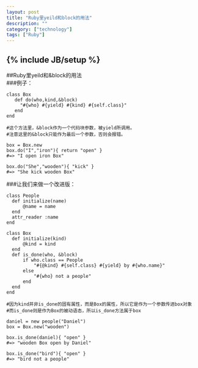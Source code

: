 ```yaml
---
layout: post
title: "Ruby里yeild和block的用法"
description: ""
category: ["technology"]
tags: ["Ruby"]
---
```

{% include JB/setup %}
---
##Ruby里yeild和&block的用法
<br>
###例子：

	class Box
	   def do(who,kind,&block)
	     "#{who} #{yield} #{kind} #{self.class}"
	   end
	end

	#这个方法里，&block作为一个代码块参数，被yield所调用。
	#注意这里的&block只能作为最后一个参数，否则会报错。

	box = Box.new
	box.do("I","iron"){ return "open" }
	#=> "I open iron Box"

	box.do("She","wooden"){ "kick" }
	#=> "She kick wooden Box"

###让我们来做一个改进版：

	class People
	  def initialize(name)
	      @name = name
	  end
	  attr_reader :name
	end

	class Box
	  def initialize(kind)
	      @kind = kind
	  end
	  def is_done(who, &block)
	      if who.class == People
	          "#{@kind} #{self.class} #{yield} by #{who.name}"
	      else
	          "#{who} not a people"
	      end
	  end
	end

	#因为kind并非is_done的固有属性，而是Box的属性，所以它是作为一个参数传进box对象
	#而is_done则是作为Box的被动语态，所以is_done方法属于box

	daniel = new people("Daniel")
	box = Box.new("wooden")

	box.is_done(daniel){ "open" }
	#=> "wooden Box open by Daniel"

	box.is_done("bird"){ "open" }
	#=> "bird not a people" 